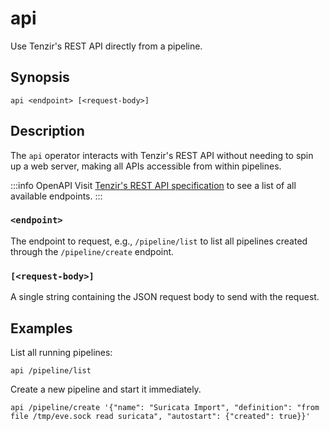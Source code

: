 # api

Use Tenzir's REST API directly from a pipeline.

## Synopsis

```
api <endpoint> [<request-body>]
```

## Description

The `api` operator interacts with Tenzir's REST API without needing to spin up a
web server, making all APIs accessible from within pipelines.

:::info OpenAPI
Visit [Tenzir's REST API specification](/api) to see a list of all available
endpoints.
:::

### `<endpoint>`

The endpoint to request, e.g., `/pipeline/list` to list all pipelines created
through the `/pipeline/create` endpoint.

### `[<request-body>]`

A single string containing the JSON request body to send with the request.

## Examples

List all running pipelines:

```
api /pipeline/list
```

Create a new pipeline and start it immediately.

```
api /pipeline/create '{"name": "Suricata Import", "definition": "from file /tmp/eve.sock read suricata", "autostart": {"created": true}}'
```
